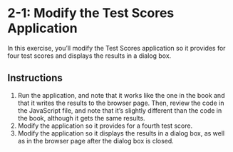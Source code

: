 # 2-1: Modify the Test Scores Application
In this exercise, you’ll modify the Test Scores application so it provides for four test scores and displays the results in a dialog box.
## Instructions
1. Run the application, and note that it works like the one in the book and that it writes the results to the browser page. Then, review the code in the JavaScript file, and note that it’s slightly different than the code in the book, although it gets the same results.
2. Modify the application so it provides for a fourth test score.
3. Modify the application so it displays the results in a dialog box, as well as in the browser page after the dialog box is closed.